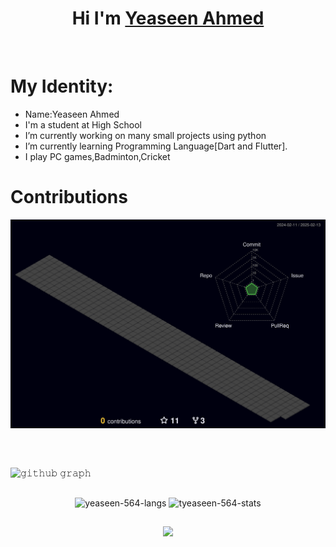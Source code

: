 

##


<h1 align="center">Hi I'm <a href="https://github.com/yeaseen-564">Yeaseen Ahmed<a></h1>
<Br>
<h1>My Identity:</h1>
  
- Name:Yeaseen Ahmed
- I'm a student at High School
- I’m currently working on many small  projects using python
- I’m currently learning Programming Language[Dart and Flutter].
- I play PC games,Badminton,Cricket

  
  
# Contributions
  
![](./profile-3d-contrib/profile-night-green.svg)

<br/>
<h3 align="center">

##
![𝚐𝚒𝚝𝚑𝚞𝚋 𝚐𝚛𝚊𝚙𝚑](https://activity-graph.herokuapp.com/graph?username=yeaseen-564&theme=react-dark&hide_border=true&area=true)


##
<div align="center">
<img height="150em" src="https://github-readme-stats.vercel.app/api/top-langs/?username=yeaseen-564&layout=compact&show_icon=true&theme=algolia" alt="yeaseen-564-langs"/>
<img height="150em" src="https://github-readme-stats.vercel.app/api/?username=yeaseen-564&layout=compact&show_icon=true&theme=algolia" alt="tyeaseen-564-stats"/>
</div>

##
<div align="center">
  <img src="http://github-readme-streak-stats.herokuapp.com?user=yeaseen-564&theme=algolia&background=0d1117&hide_border=true" />

</div>
 





<!-- Don't Run Contribution Graph(Generate Snake) Action on your default Branch-->


